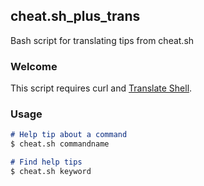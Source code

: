 ## cheat.sh_plus_trans

Bash script for translating tips from cheat.sh

### Welcome

This script requires curl and [Translate Shell](https://github.com/soimort/translate-shell).

### Usage
```markdown
# Help tip about a command
$ cheat.sh commandname

# Find help tips
$ cheat.sh keyword
```
